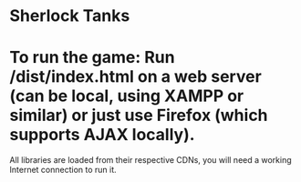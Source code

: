 Sherlock Tanks
========

To run the game:
Run /dist/index.html on a web server (can be local, using XAMPP or similar) or just use Firefox (which supports AJAX locally).
========
All libraries are loaded from their respective CDNs, you will need a working Internet connection to run it.
